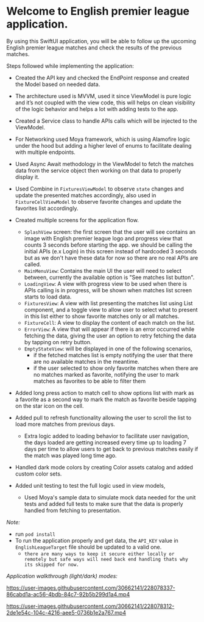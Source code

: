 # Welcome to English premier league application.

By using this SwiftUI application, you will be able to follow up the upcoming English premier league matches and check the results of the previous matches.

Steps followed while implementing the application:

- Created the API key and checked the EndPoint response and created the Model based on needed data.
- The architecture used is MVVM, used it since ViewModel is pure logic and it’s not coupled with the view code, this will helps on clean visibility of the logic behavior and helps a lot with adding tests to the app.
- Created a Service class to handle APIs calls which will be injected to the ViewModel.
- For Networking used Moya framework, which is using Alamofire logic under the hood but adding a higher level of enums to facilitate dealing with multiple endpoints.
- Used Async Await methodology in the ViewModel to fetch the matches data from the service object then working on that data to properly display it.
- Used Combine in `FixturesViewModel` to observe `state` changes and update the presented matches accordingly, also used in `FixtureCellViewModel` to observe favorite changes and update the favorites list accordingly.

- Created multiple screens for the application flow.
	- `SplashView` screen: the first screen that the user will see contains an image with English premier league logo and progress view that counts 3 seconds before starting the app. we should be calling the initial APIs (e.x Login) in this screen instead of hardcoded 3 seconds but as we don't have these data for now so there are no real APIs are called.
	- `MainMenuView`: Contains the main UI the user will need to select between, currently the available option is "See matches list button".
	- `LoadingView`: A view with progress view to be used when there is APIs calling is in progress, will be shown when matches list screen starts to load data.
	- `FixturesView`: A view with list presenting the matches list using List component, and a toggle view to allow user to select what to present in this list either to show favorite matches only or all matches.
	- `FixtureCell`: A view to display the content of each match on the list.
	- `ErrorView`: A view that will appear if there is an error occurred while fetching the data, giving the user an option to retry fetching the data by tapping on retry button.
	- `EmptyStateView`: will be displayed in one of the following scenarios, 
		- if the fetched matches list is empty notifying the user that there are no available matches in the meantime.
		- if the user selected to show only favorite matches when there are no matches marked as favorite, notifying the user to mark matches as favorites to be able to filter them

- Added long press action to match cell to show options list with mark as a favorite as a second way to mark the match as favorite beside tapping on the star icon on the cell.
- Added pull to refresh functionality allowing the user to scroll the list to load more matches from previous days.
  - Extra logic added to loading behavior to facilitate user navigation, the days loaded are getting increased every time up to loading 7 days per time to allow users to get back to previous matches easily if the match was played long time ago.
- Handled dark mode colors by creating Color assets catalog and added custom color sets.
- Added unit testing to test the full logic used in view models, 
	- Used Moya's sample data to simulate mock data needed for the unit tests and added full tests to make sure that the data is properly handled from fetching to presentation.

*Note:*
- run `pod install`
- To run the application properly and get data, the `API_KEY` value in `EnglishLeagueTarget` file should be updated to a valid one.
	- `there are many ways to keep it secure either locally or remotely but safe ways will need back end handling thats why its skipped for now.`

*Application walkthrough (light/dark) modes:*

https://user-images.githubusercontent.com/30662141/228078337-86cabd1a-ac56-4bdb-84c7-92b5b299d1a4.mp4

https://user-images.githubusercontent.com/30662141/228078312-2de1e54c-104c-4216-aee5-0736b1e2a767.mp4
